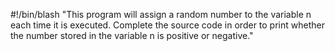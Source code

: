 #!/bin/blash
"This program will assign a random number to the variable n each time it is executed. Complete the source code in order to print whether the number stored in the variable n is positive or negative."
